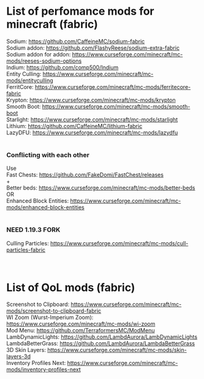 # List of perfomance mods for minecraft (fabric)

Sodium: https://github.com/CaffeineMC/sodium-fabric <br/>
Sodium addon: https://github.com/FlashyReese/sodium-extra-fabric <br/>
Sodium addon for addon: https://www.curseforge.com/minecraft/mc-mods/reeses-sodium-options <br/>
Indium: https://github.com/comp500/Indium <br/>
Entity Culling: https://www.curseforge.com/minecraft/mc-mods/entityculling <br/>
FerritCore: https://www.curseforge.com/minecraft/mc-mods/ferritecore-fabric <br/>
Krypton: https://www.curseforge.com/minecraft/mc-mods/krypton <br/>
Smooth Boot: https://www.curseforge.com/minecraft/mc-mods/smooth-boot <br/> 
Starlight: https://www.curseforge.com/minecraft/mc-mods/starlight <br/>
Lithium: https://github.com/CaffeineMC/lithium-fabric <br/>
LazyDFU: https://www.curseforge.com/minecraft/mc-mods/lazydfu <br/>
<br/>
### Conflicting with each other
Use <br/>
Fast Chests: https://github.com/FakeDomi/FastChest/releases <br/>
+
<br/> Better beds: https://www.curseforge.com/minecraft/mc-mods/better-beds <br/>
OR <br/>
Enhanced Block Entities: https://www.curseforge.com/minecraft/mc-mods/enhanced-block-entities <br/>
<br/>
### NEED 1.19.3 FORK 
Culling Particles: https://www.curseforge.com/minecraft/mc-mods/cull-particles-fabric <br/>
<br/>
<br/>
# List of QoL mods (fabric)
Screenshot to Clipboard: https://www.curseforge.com/minecraft/mc-mods/screenshot-to-clipboard-fabric <br/>
WI Zoom (Wurst-Imperium Zoom): https://www.curseforge.com/minecraft/mc-mods/wi-zoom <br/>
Mod Menu: https://github.com/TerraformersMC/ModMenu <br/>
LambDynamicLights: https://github.com/LambdAurora/LambDynamicLights <br/>
LambdaBetterGrass: https://github.com/LambdAurora/LambdaBetterGrass <br/>
3D Skin Layers: https://www.curseforge.com/minecraft/mc-mods/skin-layers-3d <br/>
Inventory Profiles Next: https://www.curseforge.com/minecraft/mc-mods/inventory-profiles-next <br/>
